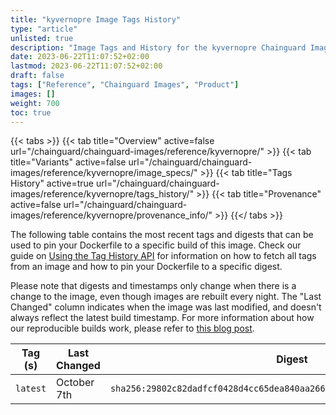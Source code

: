 ```yaml
---
title: "kyvernopre Image Tags History"
type: "article"
unlisted: true
description: "Image Tags and History for the kyvernopre Chainguard Image"
date: 2023-06-22T11:07:52+02:00
lastmod: 2023-06-22T11:07:52+02:00
draft: false
tags: ["Reference", "Chainguard Images", "Product"]
images: []
weight: 700
toc: true
---
```


{{< tabs >}}
{{< tab title="Overview" active=false url="/chainguard/chainguard-images/reference/kyvernopre/" >}}
{{< tab title="Variants" active=false url="/chainguard/chainguard-images/reference/kyvernopre/image_specs/" >}}
{{< tab title="Tags History" active=true url="/chainguard/chainguard-images/reference/kyvernopre/tags_history/" >}}
{{< tab title="Provenance" active=false url="/chainguard/chainguard-images/reference/kyvernopre/provenance_info/" >}}
{{</ tabs >}}

The following table contains the most recent tags and digests that can be used to pin your Dockerfile to a specific build of this image. Check our guide on [Using the Tag History API](/chainguard/chainguard-images/using-the-tag-history-api/) for information on how to fetch all tags from an image and how to pin your Dockerfile to a specific digest.

Please note that digests and timestamps only change when there is a change to the image, even though images are rebuilt every night. The "Last Changed" column indicates when the image was last modified, and doesn't always reflect the latest build timestamp. For more information about how our reproducible builds work, please refer to [this blog post](https://www.chainguard.dev/unchained/reproducing-chainguards-reproducible-image-builds).

| Tag (s)   | Last Changed | Digest                                                                    |
|-----------|--------------|---------------------------------------------------------------------------|
|  `latest` | October 7th  | `sha256:29802c82dadfcf0428d4cc65dea840aa266c3cbaac01d674a0164d83558181ad` |

